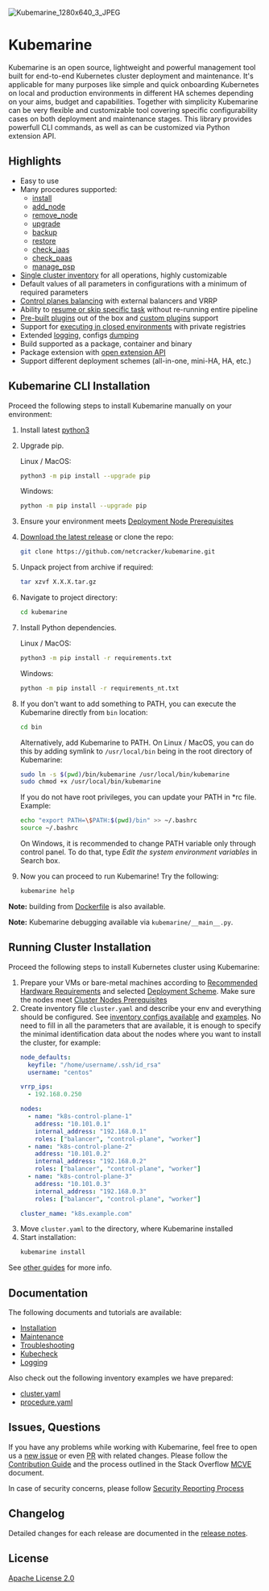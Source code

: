 ![Kubemarine_1280х640_3_JPEG](https://user-images.githubusercontent.com/5212888/162978291-63d55f19-7dc0-4126-ad39-cd69191e7e19.jpg)

# Kubemarine

Kubemarine is an open source, lightweight and powerful management tool built for end-to-end Kubernetes cluster deployment and maintenance. It's applicable for many purposes like simple and quick onboarding Kubernetes on local and production environments in different HA schemes depending on your aims, budget and capabilities. Together with simplicity Kubemarine can be very flexible and customizable tool covering specific configurability cases on both deployment and maintenance stages. This library provides powerfull CLI commands, as well as can be customized via Python extension API.

## Highlights
- Easy to use
- Many procedures supported:
  - [install](documentation/Installation.md#)
  - [add_node](documentation/Maintenance.md#add-node-procedure)
  - [remove_node](documentation/Maintenance.md#remove-node-procedure)
  - [upgrade](documentation/Maintenance.md#upgrade-procedure)
  - [backup](documentation/Maintenance.md#backup-procedure)
  - [restore](documentation/Maintenance.md#restore-procedure)
  - [check_iaas](documentation/Kubecheck.md#iaas-procedure)
  - [check_paas](documentation/Kubecheck.md#paas-procedure)
  - [manage_psp](documentation/Maintenance.md#manage-psp-procedure)
- [Single cluster inventory](documentation/Installation.md#configuration) for all operations, highly customizable
- Default values of all parameters in configurations with a minimum of required parameters
- [Control planes balancing](documentation/Installation.md#full-ha-scheme) with external balancers and VRRP
- Ability to [resume or skip specific task](documentation/Installation.md#tasks-list-redefinition) without re-running entire pipeline
- [Pre-built plugins](documentation/Installation.md#predefined-plugins) out of the box and [custom plugins](documentation/Installation.md#custom-plugins-installation-procedures) support
- Support for [executing in closed environments](documentation/Installation.md#installation-without-internet-resources) with private registries
- Extended [logging](documentation/Logging.md), configs [dumping](documentation/Installation.md#dump-files)
- Build supported as a package, container and binary
- Package extension with [open extension API](documentation/PackageExtension.md)
- Support different deployment schemes (all-in-one, mini-HA, HA, etc.)


## Kubemarine CLI Installation
Proceed the following steps to install Kubemarine manually on your environment:
1. Install latest [python3](https://www.python.org/downloads/)
2. Upgrade pip.

   Linux / MacOS:
   ```bash
   python3 -m pip install --upgrade pip
   ```
   Windows:
   ```bash
   python -m pip install --upgrade pip
   ```
3. Ensure your environment meets [Deployment Node Prerequisites](documentation/Installation.md#prerequisites-for-deployment-node)
4. [Download the latest release](https://github.com/netcracker/kubemarine/releases) or clone the repo:
   ```bash
   git clone https://github.com/netcracker/kubemarine.git
   ```
5. Unpack project from archive if required:
   ```bash
   tar xzvf X.X.X.tar.gz
   ```
6. Navigate to project directory:
   ```bash
   cd kubemarine
   ```
7. Install Python dependencies.

   Linux / MacOS:
   ```bash
   python3 -m pip install -r requirements.txt
   ```
   Windows:
   ```bash
   python -m pip install -r requirements_nt.txt
   ```
8. If you don't want to add something to PATH, you can execute the Kubemarine directly from `bin` location:
   ```bash
   cd bin
   ```
   Alternatively, add Kubemarine to PATH.
   On Linux / MacOS, you can do this by adding symlink to `/usr/local/bin` being in the root directory of Kubemarine:
   ```bash
   sudo ln -s $(pwd)/bin/kubemarine /usr/local/bin/kubemarine
   sudo chmod +x /usr/local/bin/kubemarine
   ```
   If you do not have root privileges, you can update your PATH in *rc file. Example:
   ```bash
   echo "export PATH=\$PATH:$(pwd)/bin" >> ~/.bashrc
   source ~/.bashrc
   ```
   On Windows, it is recommended to change PATH variable only through control panel.
   To do that, type *Edit the system environment variables* in Search box.
9. Now you can proceed to run Kubemarine! Try the following:
    ```bash
    kubemarine help
    ```

**Note:** building from [Dockerfile](Dockerfile) is also available.

**Note:** Kubemarine debugging available via `kubemarine/__main__.py`.

## Running Cluster Installation
Proceed the following steps to install Kubernetes cluster using Kubemarine:
1. Prepare your VMs or bare-metal machines according to [Recommended Hardware Requirements](documentation/Installation.md#recommended-hardware-requirements) and selected [Deployment Scheme](documentation/Installation.md#deployment-schemes). Make sure the nodes meet [Cluster Nodes Prerequisites](documentation/Installation.md#prerequisites-for-cluster-nodes)
2. Create inventory file `cluster.yaml` and describe your env and everything should be configured. See [inventory configs available](documentation/Installation.md#configuration) and [examples](examples/cluster.yaml). No need to fill in all the parameters that are available, it is enough to specify the minimal identification data about the nodes where you want to install the cluster, for example:
   ```yaml
   node_defaults:
     keyfile: "/home/username/.ssh/id_rsa"
     username: "centos"

   vrrp_ips:
     - 192.168.0.250

   nodes:
     - name: "k8s-control-plane-1"
       address: "10.101.0.1"
       internal_address: "192.168.0.1"
       roles: ["balancer", "control-plane", "worker"]
     - name: "k8s-control-plane-2"
       address: "10.101.0.2"
       internal_address: "192.168.0.2"
       roles: ["balancer", "control-plane", "worker"]
     - name: "k8s-control-plane-3"
       address: "10.101.0.3"
       internal_address: "192.168.0.3"
       roles: ["balancer", "control-plane", "worker"]

   cluster_name: "k8s.example.com"
   ```
5. Move `cluster.yaml` to the directory, where Kubemarine installed
6. Start installation:
   ```bash
   kubemarine install
   ```

See [other guides](#documentation) for more info.

## Documentation
The following documents and tutorials are available:
- [Installation](documentation/Installation.md)
- [Maintenance](documentation/Maintenance.md)
- [Troubleshooting](documentation/Troubleshooting.md)
- [Kubecheck](documentation/Kubecheck.md)
- [Logging](documentation/Logging.md)

Also check out the following inventory examples we have prepared:
- [cluster.yaml](examples/cluster.yaml)
- [procedure.yaml](examples/procedure.yaml)

## Issues, Questions
If you have any problems while working with Kubemarine, feel free to open us a [new issue](https://github.com/netcracker/kubemarine/issues) or even
[PR](https://github.com/netcracker/kubemarine/pulls) with related changes.
Please follow the [Contribution Guide](CONTRIBUTING.md ) and the process outlined in the Stack Overflow [MCVE](https://stackoverflow.com/help/mcve) document.

In case of security concerns, please follow [Security Reporting Process](SECURITY.md)
## Changelog
Detailed changes for each release are documented in the [release notes](https://github.com/netcracker/kubemarine/releases).

## License
[Apache License 2.0](LICENSE)
